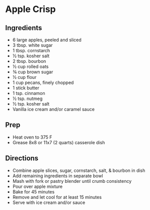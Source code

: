 # Apple Crisp

## Ingredients

- 6 large apples, peeled and sliced
- 3 tbsp. white sugar
- 1 tbsp. cornstarch
- ½ tsp. kosher salt
- 2 tbsp. bourbon
- ½ cup rolled oats
- ¾ cup brown sugar
- ½ cup flour
- 1 cup pecans, finely chopped
- 1 stick butter
- 1 tsp. cinnamon
- ½ tsp. nutmeg
- ½ tsp. kosher salt
- Vanilla ice cream and/or caramel sauce

## Prep

- Heat oven to 375 F
- Grease 8x8 or 11x7 (2 quarts) casserole dish

## Directions

- Combine apple slices, sugar, cornstarch, salt, & bourbon in dish
- Add remaining ingredients in separate bowl
- Mash with fork or pastry blender until crumb consistency
- Pour over apple mixture
- Bake for 45 minutes
- Remove and let cool for at least 15 minutes
- Serve with ice cream and/or sauce
